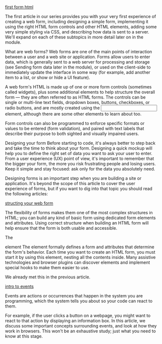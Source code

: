 [first form html](https://developer.mozilla.org/en-US/docs/Learn/Forms/Your_first_form)

The first article in our series provides you with your very first experience of creating a web form, including designing a simple form, implementing it using the right HTML form controls and other HTML elements, adding some very simple styling via CSS, and describing how data is sent to a server. We'll expand on each of these subtopics in more detail later on in the module.

What are web forms?
Web forms are one of the main points of interaction between a user and a web site or application. Forms allow users to enter data, which is generally sent to a web server for processing and storage (see Sending form data later in the module), or used on the client-side to immediately update the interface in some way (for example, add another item to a list, or show or hide a UI feature).

A web form's HTML is made up of one or more form controls (sometimes called widgets), plus some additional elements to help structure the overall form — they are often referred to as HTML forms. The controls can be single or multi-line text fields, dropdown boxes, buttons, checkboxes, or radio buttons, and are mostly created using the <input> element, although there are some other elements to learn about too.

Form controls can also be programmed to enforce specific formats or values to be entered (form validation), and paired with text labels that describe their purpose to both sighted and visually impaired users.

Designing your form
Before starting to code, it's always better to step back and take the time to think about your form. Designing a quick mockup will help you to define the right set of data you want to ask your user to enter. From a user experience (UX) point of view, it's important to remember that the bigger your form, the more you risk frustrating people and losing users. Keep it simple and stay focused: ask only for the data you absolutely need.

Designing forms is an important step when you are building a site or application. It's beyond the scope of this article to cover the user experience of forms, but if you want to dig into that topic you should read the following articles:

[structing your web form](https://developer.mozilla.org/en-US/docs/Learn/Forms/How_to_structure_a_web_form)

The flexibility of forms makes them one of the most complex structures in HTML; you can build any kind of basic form using dedicated form elements and attributes. Using correct structure when building an HTML form will help ensure that the form is both usable and accessible.

The <form> element
The <form> element formally defines a form and attributes that determine the form's behavior. Each time you want to create an HTML form, you must start it by using this element, nesting all the contents inside. Many assistive technologies and browser plugins can discover <form> elements and implement special hooks to make them easier to use.

We already met this in the previous article.
  
[intro to events](https://developer.mozilla.org/en-US/docs/Learn/JavaScript/Building_blocks/Events)
  
Events are actions or occurrences that happen in the system you are programming, which the system tells you about so your code can react to them.

For example, if the user clicks a button on a webpage, you might want to react to that action by displaying an information box. In this article, we discuss some important concepts surrounding events, and look at how they work in browsers. This won't be an exhaustive study; just what you need to know at this stage.
  




  
